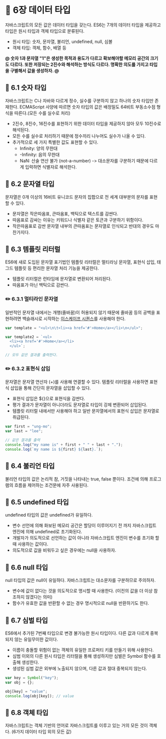 # 📕 6장 데이터 타입

자바스크립트의 모든 값은 데이터 타입을 갖는다. ES6는 7개의 데이터 타입을 제공하고 타입은 원시 타입과 객체 타입으로 분류된다.

- 원시 타입: 숫자, 문자열, 불리언, undefined, null, 심볼
- 객체 타입: 객체, 함수, 배열 등

**@ 숫자 1과 문자열 "1"은 생성한 목적과 용도가 다르고 확보해야할 메모리 공간의 크기도 다르다. 또한 저장되는 2진수와 해석하는 방식도 다르다. 명확한 의도를 가지고 타입을 구별해서 값을 생성하자. @**

## 📝 6.1 숫자 타입

자바스크립트는 C나 자바와 다르게 정수, 실수를 구분하지 않고 하나의 숫자 타입만 존재한다. ECMAScript 사양에 따르면 숫자 타입의 값은 배정밀도 64비트 부동소수점 형식을 따른다.(모든 수를 실수로 처리)

- 2진수, 8진수, 16진수를 표현하기 위한 데이터 타입을 제공하지 않아 모두 10진수로 해석된다.
- 모든 수를 실수로 처리하기 때문에 정수끼리 나누어도 실수가 나올 수 있다.
- 추가적으로 세 가지 특별한 값도 표현할 수 있다.
  - Infinity: 양의 무한대
  - -Infinity: 음의 무한대
  - NaN: 산술 연산 불가 (not-a-number) -> 대소문자를 구분하기 때문에 다르게 입력하면 식별자로 해석한다.

## 📝 6.2 문자열 타입

문자열은 0개 이상의 16비트 유니코드 문자의 집합으로 전 세계 대부분의 문자를 표현할 수 있다.

- 문자열은 작은따옴표, 큰따옴표, 백틱으로 텍스트를 감싼다.
- 따옴표로 감싸는 이유는 키워드나 식별자 같은 토큰과 구분하기 위함이다.
- 작은따옴표로 감싼 문자열 내부의 큰따옴표는 문자열로 인식되고 반대의 경우도 마찬가지다.

## 📝 6.3 템플릿 리터럴

ES6에 새로 도입된 문자열 표기법인 템플릿 리터럴은 멀티라닝 문자열, 표현식 삽입, 태그드 템플릿 등 편리한 문자열 처리 기능을 제공한다.

- 템플릿 리터럴은 런타임에 문자열로 변환되어 처리된다.
- 따옴표가 아닌 백틱으로 감싼다.

### ✏️ 6.3.1 멀티라인 문자열

일반적인 문자열 내에서는 개행(줄바꿈)이 허용되지 않기 때문에 줄바꿈 등의 공백을 표현하려면 백슬래시로 시작하는 [이스케이프 시퀀스](https://fresh-mint.tistory.com/entry/javaScript-%EB%AC%B8%EC%9E%90%EC%97%B4%EC%9D%98-%EC%9D%B4%EC%8A%A4%EC%BC%80%EC%9D%B4%ED%94%84-%EC%8B%9C%ED%80%80%EC%8A%A4)를 사용해야 한다.

```js
var template = "<ul>\n\t<li><a href='#'>Home</a></li>\n</ul>";

var template2 = `<ul>
  <li><a href='#'>Home</a></li>
  </ul>`;

// 모두 같은 결과를 출력한다.
```

### ✏️ 6.3.2 표현식 삽입

문자열은 문자열 연산자 (+)를 사용해 연결할 수 있다. 템플릿 리터럴을 사용하면 표현식 삽입을 통해 간단히 문자열을 삽입할 수 있다.

- 표현식 삽입은 ${}으로 표현식을 감싼다.
- 평가 결과가 문자열이 아니더라도 문자열로 타입이 강제 변환되어 삽입된다.
- 템플릿 리터럴 내에서만 사용해야 하고 일반 문자열에서의 표현식 삽입은 문자열로 취급된다.

```js
var first = "ung-mo";
var last = "lee";

// 같은 결과를 출력
console.log("my name is" + first + " " + last + ".");
console.log(`my name is ${first} ${last}.`);
```

## 📝 6.4 불리언 타입

불리언 타입의 값은 논리적 참, 거짓을 나타내는 true, false 뿐이다. 조건에 의해 프로그램의 흐름을 제어하는 조건문에 자주 사용된다.

## 📝 6.5 undefined 타입

undefined 타입의 값은 undefined가 유일하다.

- 변수 선언에 의해 화보된 메모리 공간은 할당이 이루어지기 전 까지 자바스크립트 엔진에 의해 undefined로 초기화된다.
- 개발자가 의도적으로 선언하는 값이 아니라 자바스크립트 엔진이 변수를 초기화 할 때 사용하는 값이다.
- 의도적으로 값을 비워두고 싶은 경우에는 null을 사용하자.

## 📝 6.6 null 타입

null 타입의 값은 null이 유일하다. 자바스크립트는 대소문자를 구분하므로 주의하자.

- 변수에 값이 없다는 것을 의도적으로 명시할 때 사용한다. (이전의 값을 더 이상 참조하지 않겠다는 의미)
- 함수가 유효한 값을 반환할 수 없는 경우 명시적으로 null을 반환하기도 한다.

## 📝 6.7 심벌 타입

ES6에서 추가된 7번째 타입으로 변경 불가능한 원시 타입이다. 다른 값과 다르게 중복되지 않는 유일무이한 값이다.

- 이름이 충돌할 위험이 없는 객체의 유일한 프로퍼티 키를 만들기 위해 사용한다.
- 심범 이외의 다른 원시 타입은 리터럴을 통해 생성하지만 심벌은 Symbol 함수를 호출해 생성한다.
- 생성된 심범 값은 외부에 노출되지 않으며, 다른 값과 절대 중복되지 않는다.

```js
var key = Symbol("key");
var obj = {};

obj[key] = "value";
console.log(obj[key]); // value
```

## 📝 6.8 객체 타입

자바스크립트는 객체 기반의 언어로 자바스크립트를 이루고 있는 거의 모든 것이 객체다. (6가지 데이터 타입 외의 모든 값)
